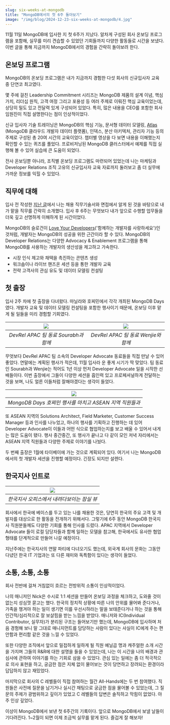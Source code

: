 ```yaml
---
slug: six-weeks-at-mongodb
title: "MongoDB에서의 첫 6주 돌아보기"
image: "/img/blog/2024-12-23-six-weeks-at-mongodb/4.jpg"
---
```


11월 11일 MongoDB에 입사한 지 첫 6주가 지났다. 알차게 구성된 회사 온보딩 프로그램을 포함해, 실무를 미리 견습할 수 있었던 기회들까지 다양한 활동들로 시간을 보냈다. 이번 글을 통해 지금까지 MongoDB에서의 경험을 간략히 돌아보려 한다.

<!-- truncate -->

## 온보딩 프로그램

MongoDB의 온보딩 프로그램은 내가 지금까지 경험한 다섯 회사의 신규입사자 교육 중 단연코 최고였다.

몇 주에 걸친 Leadership Commitment 시리즈는 MongoDB 제품의 설계 이념, 핵심 가치, 리더십 원칙, 고객 여정 그리고 포용성 등 여러 주제로 이뤄진 핵심 교육이었는데, 상당히 밀도 있고 전달력 있게 구성되어 있었다. 특히, 많은 내용을 CEO를 포함한 회사 임원진이 직접 설명한다는 점이 인상적이었다.

신규 입사자 기술 트레이닝은 MongoDB의 핵심 기능, 문서형 데이터 모델링, [Atlas](https://www.mongodb.com/atlas) (MongoDB 클라우드 개발자 데이터 플랫폼), 인덱스, 분산 아키텍처, 관리자 기능 등의 주제로 구성된 총 20여 시간의 교육이었다. 챕터별 영상을 다 보면 내용을 이해했는지 확인할 수 있는 퀴즈를 풀었다. 프로비저닝된 MongoDB 클러스터에서 예제를 직접 실행해 볼 수 있어 실습에 큰 도움이 되었다.

전사 온보딩뿐 아니라, 조직별 온보딩 프로그램도 마련되어 있었는데 나는 마케팅과 Developer Relations 조직 고유의 신규입사자 교육 자료까지 둘러보고 좀 더 실무에 가까운 정보를 익힐 수 있었다.

## 직무에 대해

입사 전 작성한 [지난 글](/from-evangelist-to-advocate)에서 나는 채용 직무기술서와 면접에서 알게 된 것을 바탕으로 내가 맡을 직무를 간략히 소개했다. 입사 후 6주는 무엇보다 내가 앞으로 수행할 업무들을 더욱 깊고 선명하게 이해하게 된 시간이었다.

MongoDB의 슬로건이 [Love Your Developers](https://www.mongodb.com/company/love-your-developers)('함께하는 개발자를 사랑하세요')인 것처럼, 개발자는 MongoDB의 성공을 위한 근간이라 할 수 있다. MongoDB의 Developer Relations는 다양한 Advocacy & Enablement 프로그램을 통해 MongoDB를 사용하는 개발자의 생산성을 제고하고 가속한다.

- 시장 인식 제고와 채택을 촉진하는 콘텐츠 생성
- 워크숍이나 라이브 핸즈온 세션 등을 통한 개발자 교육
- 전략 고객사의 관심 유도 및 데이터 모델링 컨설팅

## 첫 출장

입사 2주 차에 첫 출장을 다녀왔다. 마닐라와 호찌민에서 각각 개최된 MongoDB Days였다. 개발자 교육 및 데이터 모델링 컨설팅을 포함한 행사이기 때문에, 온보딩 이후 맡게 될 일들을 미리 경험할 기회였다.

| ![](/img/blog/2024-12-23-six-weeks-at-mongodb/2.jpg) | ![](/img/blog/2024-12-23-six-weeks-at-mongodb/3.jpg) |
| :--------------------------------------------------: | :--------------------------------------------------: |
|         *DevRel APAC 팀 동료 Sourabh과 함께*         |         *DevRel APAC 팀 동료 Wenjie와 함께*          |

무엇보다 DevRel APAC 팀 소속의 Developer Advocate 동료들을 직접 만날 수 있어 좋았다. 연말에는 계획된 행사가 적은데, 11월 입사라 운 좋게 시기가 딱 맞았다. 팀 동료인 Sourabh과 Wenjie는 적어도 1년 이상 먼저 Developer Advocate 일을 시작한 선배들이다. 이번 출장에서 그들이 다양한 세션을 흡인력 있고 프로페셔널하게 전달하는 것을 보며, 나도 얼른 이들처럼 잘해야겠다는 생각이 들었다.

|  ![](/img/blog/2024-12-23-six-weeks-at-mongodb/1.jpg)   |
| :-----------------------------------------------------: |
| *MongoDB Days 호찌민 행사를 마치고 ASEAN 지역 직원들과* |

또 ASEAN 지역의 Solutions Architect, Field Marketer, Customer Success Manager 등과 인사를 나누었고, 하나의 행사를 기획하고 진행하는 데 있어 Developer Advocate이 이들과 어떤 식으로 협업하는지를 보고 배울 수 있어서 내게는 많은 도움이 됐다. 행사 중간중간, 또 행사가 끝나고 다 같이 모인 저녁 자리에서는 ASEAN 지역 직원들과 다양한 주제로 이야기를 나눴다.

두 번째 출장은 1월에 타이베이에 가는 것으로 계획되어 있다. 여기서 나는 MongoDB에서의 첫 개발자 세션을 진행할 예정이다. 긴장도 되지만 설렌다.

## 한국지사 인트로

| ![](/img/blog/2024-12-23-six-weeks-at-mongodb/4.jpg) |
| :--------------------------------------------------: |
|     *한국지사 오피스에서 내려다보이는 잠실 뷰*      |

회사에서 한국에 베이스를 두고 있는 나를 채용한 것은, 당연히 한국의 주요 고객 및 개발자를 대상으로 한 활동을 전개하기 위해서다. 그렇기에 6주 동안 MongoDB 한국지사 직원분들께도 다양한 기회를 통해 인사를 드렸다. APAC 지역에서 Developer Advocate 들이 로컬 담당자들과 함께 일하는 모델을 참고해, 한국에서도 유사한 협업 형태를 단계적으로 만들어 나갈 예정이다.

지난주에는 한국지사의 연말 파티에 다녀오기도 했는데, 외국계 회사의 문화는 그동안 다녔던 한국 IT 기업과는 또 다른 재미와 독특함이 있다는 생각이 들었다.

## 소통, 소통, 소통

회사 전반에 걸쳐 거침없이 흐르는 전방위적 소통이 인상적이었다.

나의 매니저인 Nick은 수시로 1:1 세션을 만들어 온보딩 과정을 체크하고, 도와줄 것이 없는지 성심껏 묻고는 했다. 한국의 정치적 상황에 따른 나의 안위를 물어봐 준다거나, 가족을 챙겨야 하는 일이 생기면 이를 우선시하라는 말을 보태준다거나 하는 것을 통해 인간적/심리적으로 잘 보살핌을 받는 느낌을 받았다. 매니저와 IC(Individual Contributor, 실무자)가 분리된 구조는 들어보기만 했는데, MongoDB에 입사하며 처음 경험해 보니 말 그대로 매니지먼트를 담당하는 사람이 있다는 사실이 IC에게 주는 편안함과 편리함 같은 것을 느낄 수 있었다.

또한 다양한 조직에서 앞으로 밀접하게 일하게 될 직원 예닐곱 명과 캐주얼한 소개 시간을 가지며 그들의 R&R에 대한 설명을 들을 수 있었는데, 나는 이 시간을 나의 배경과 관심사에 관하여 이야기를 하는 기회로 삼을 수 있었다. 관심 있는 일에는 좀 더 적극적으로 의사 표현을 하고, 궁금한 점은 지체 없이 물어보는 것이 당연하고 장려되는 환경이라 답답하지 않고 재밌었다.

마지막으로 회사의 C 레벨들이 직접 참여하는 월간 All-Hands에는 두 번 참여했다. 직원들은 사전에 질문을 남기거나 실시간 채팅으로 궁금한 점을 물어볼 수 있었는데, 그 질문의 주제가 광범위하고 깊이가 있었고 C 레벨들의 답변은 솔직하고 막힘이 없었다. 아주 인상 깊었다.

이상이 MongoDB에서 보낸 첫 6주간의 기록이다. 앞으로 MongoDB에서 보낼 날들이 기다려진다. 1~2월이 되면 이제 조금씩 실무를 맡게 된다. 즐겁게 잘 해보자!
